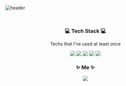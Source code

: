 ![header](https://capsule-render.vercel.app/api?type=soft&color=96afe0&height=180&section=header&text=JiYeonKim&fontColor=ffffff&fontSize=65&animation=twinkling)

<br>
<h3 align="center"> 💻 Tech Stack 💻</h3>

<p align="center"> Techs that I've used at least once </p>


<p align="center">
  <img src="https://img.shields.io/badge/Python-FF9E0F?style=flat-square&logo=Python&logoColor=white"/>
  <img src="https://img.shields.io/badge/Java-F40D12?style=flat-square&logo=Java&logoColor=white"/>
  <img src="https://img.shields.io/badge/C++-00599C?style=flat-square&logo=cplusplus&logoColor=white"/>
  <img src="https://img.shields.io/badge/Mysql-4479A1?style=flat-square&logo=Mysql&logoColor=white"/>
  <img src="https://img.shields.io/badge/php-777BB4?style=flat-square&logo=php&logoColor=white"/>
</p>

<h3 align="center"> ✨ Me ✨</h3>

<p align="center">
  <a href="https://www.instagram.com/_12x04/"><img src="https://img.shields.io/badge/instagram-E4405F?style=flat-square&logo=instagram&logoColor=white&link="https://www.instagram.com/_12x04/"/>
</p>

<br>
